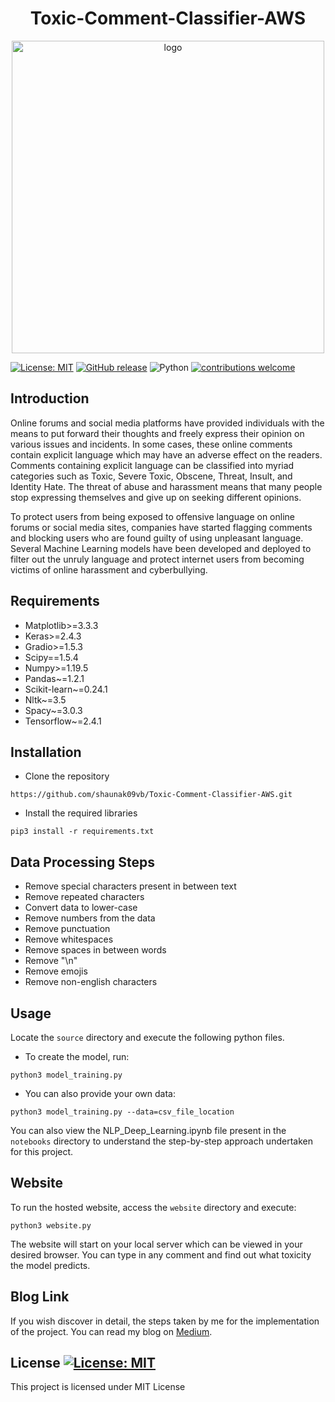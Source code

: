 <h1 align="center">Toxic-Comment-Classifier-AWS</h1>

<p align="center">
  <img height="500" alt="logo" src="https://miro.medium.com/max/1575/0*v8WSU__4_zTAQg-t">
</p>

[![License: MIT](https://img.shields.io/badge/License-MIT-yellow.svg)](https://opensource.org/licenses/MIT)
[![GitHub release](https://img.shields.io/github/release/baishalidutta/Comments-Toxicity-Detection?include_prereleases&sort=semver)](https://github.com/shaunak09vb/Toxic-Comment-Classifier-AWS/releases/)
![Python](https://img.shields.io/badge/python-v3.8.3+-blue.svg)
[![contributions welcome](https://img.shields.io/badge/contributions-welcome-brightgreen.svg?style=flat)](https://github.com/shaunak09vb/Toxic-Comment-Classifier-AWS/issues)


## Introduction
Online forums and social media platforms have provided individuals with the means to put forward their thoughts and freely express their opinion on various issues and incidents. In some cases, these online comments contain explicit language which may have an adverse effect on the readers. Comments containing explicit language can be classified into myriad categories such as Toxic, Severe Toxic, Obscene, Threat, Insult, and Identity Hate. The threat of abuse and harassment means that many people stop expressing themselves and give up on seeking different opinions.

To protect users from being exposed to offensive language on online forums or social media sites, companies have started flagging comments and blocking users who are found guilty of using unpleasant language. Several Machine Learning models have been developed and deployed to filter out the unruly language and protect internet users from becoming victims of online harassment and cyberbullying.

## Requirements

- Matplotlib>=3.3.3
- Keras>=2.4.3
- Gradio>=1.5.3
- Scipy==1.5.4
- Numpy>=1.19.5
- Pandas~=1.2.1
- Scikit-learn~=0.24.1
- Nltk~=3.5
- Spacy~=3.0.3
- Tensorflow~=2.4.1

## Installation

* Clone the repository 

`https://github.com/shaunak09vb/Toxic-Comment-Classifier-AWS.git`

* Install the required libraries

`pip3 install -r requirements.txt`

## Data Processing Steps

- Remove special characters present in between text
- Remove repeated characters
- Convert data to lower-case
- Remove numbers from the data
- Remove punctuation
- Remove whitespaces
- Remove spaces in between words
- Remove "\n"
- Remove emojis
- Remove non-english characters

## Usage

Locate the `source` directory and execute the following python files.

* To create the model, run:

`python3 model_training.py`

* You can also provide your own data:

`python3 model_training.py --data=csv_file_location`

You can also view the NLP_Deep_Learning.ipynb file present in the `notebooks` directory to understand the step-by-step approach undertaken for this project. 

## Website

To run the hosted website, access the `website` directory and execute:

`python3 website.py`

The website will start on your local server which can be viewed in your desired browser. You can type in any comment and find out what toxicity the model predicts.

## Blog Link

If you wish discover in detail, the steps taken by me for the implementation of the project. You can read my blog on <a href='https://towardsdatascience.com/toxic-comment-classification-using-lstm-and-deployment-using-aws-ec2-b84afe2b266b'>Medium</a>.

## License [![License: MIT](https://img.shields.io/badge/License-MIT-yellow.svg)](https://opensource.org/licenses/MIT)

This project is licensed under MIT License
